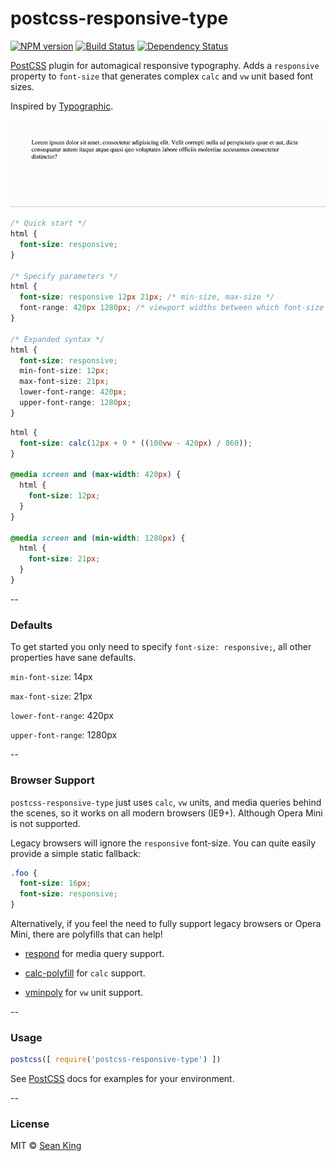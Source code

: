 # postcss-responsive-type
[![NPM version][npm-image]][npm-url] [![Build Status][travis-image]][travis-url] [![Dependency Status][daviddm-image]][daviddm-url]

[PostCSS] plugin for automagical responsive typography. Adds a `responsive` property to `font-size` that generates complex `calc` and `vw` unit based font sizes.

Inspired by [Typographic][typographic].

![Responsive Type Demo][demo]

```css
/* Quick start */
html {
  font-size: responsive;
}

/* Specify parameters */
html {
  font-size: responsive 12px 21px; /* min-size, max-size */
  font-range: 420px 1280px; /* viewport widths between which font-size is fluid */
}

/* Expanded syntax */
html {
  font-size: responsive;
  min-font-size: 12px;
  max-font-size: 21px;
  lower-font-range: 420px;
  upper-font-range: 1280px;
}
```

```css
html {
  font-size: calc(12px + 9 * ((100vw - 420px) / 860));
}

@media screen and (max-width: 420px) {
  html {
    font-size: 12px;
  }
}

@media screen and (min-width: 1280px) {
  html {
    font-size: 21px;
  }
}
```

--

### Defaults
To get started you only need to specify `font-size: responsive;`, all other properties have sane defaults.

`min-font-size`: 14px

`max-font-size`: 21px

`lower-font-range`: 420px

`upper-font-range`: 1280px

--

### Browser Support
`postcss-responsive-type` just uses `calc`, `vw` units, and media queries behind the scenes, so it works on all modern browsers (IE9+). Although Opera Mini is not supported.

Legacy browsers will ignore the `responsive` font-size. You can quite easily provide a simple static fallback:

```css
.foo {
  font-size: 16px;
  font-size: responsive;
}
```

Alternatively, if you feel the need to fully support legacy browsers or Opera Mini, there are polyfills that can help!

- [respond][respond] for media query support.

- [calc-polyfill][calc-polyfill] for `calc` support.

- [vminpoly][vminpoly] for `vw` unit support.

--

### Usage

```js
postcss([ require('postcss-responsive-type') ])
```

See [PostCSS] docs for examples for your environment.

--

### License

MIT © [Sean King](https://twitter.com/seaneking)

[npm-image]: https://badge.fury.io/js/postcss-responsive-type.svg
[npm-url]: https://npmjs.org/package/postcss-responsive-type
[travis-image]: https://travis-ci.org/seaneking/postcss-responsive-type.svg?branch=master
[travis-url]: https://travis-ci.org/seaneking/postcss-responsive-type
[daviddm-image]: https://david-dm.org/seaneking/postcss-responsive-type.svg?theme=shields.io
[daviddm-url]: https://david-dm.org/seaneking/postcss-responsive-type
[PostCSS]: https://github.com/postcss/postcss
[demo]: /demo.gif?raw=true
[typographic]: https://github.com/corysimmons/typographic
[calc-polyfill]: https://github.com/closingtag/calc-polyfill
[respond]: https://github.com/scottjehl/Respond
[vminpoly]: https://github.com/saabi/vminpoly
